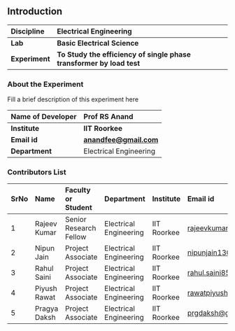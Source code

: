 ## Introduction


<b>Discipline | <b>Electrical Engineering
:--|:--|
<b> Lab | <b> Basic Electrical Science
<b> Experiment|     <b> To Study the efficiency of single phase transformer by load test
	
### About the Experiment 

Fill a brief description of this experiment here

<b>Name of Developer | <b> Prof RS Anand 
:--|:--|
<b> Institute | <b>  IIT Roorkee
<b> Email id|     <b>  anandfee@gmail.com	
<b> Department |  Electrical Engineering

### Contributors List

SrNo | Name | Faculty or Student | Department| Institute | Email id
:--|:--|:--|:--|:--|:--|
1 | Rajeev Kumar | Senior Research Fellow | Electrical Engineering | IIT Roorkee | rajeevkumar.rke@gmail.com
2 | Nipun Jain | Project Associate | Electrical Engineering | IIT Roorkee | nipunjain1305@gmail.com
3 | Rahul Saini | Project Associate | Electrical Engineering | IIT Roorkee | rahul.saini8599@gmail.com
4 | Piyush Rawat | Project Associate | Electrical Engineering | IIT Roorkee | rawatpiyush72@gmail.com
5 | Pragya Daksh | Project Associate | Electrical Engineering | IIT Roorkee | prgdaksh@gmail.com



